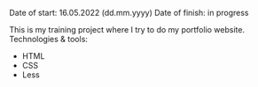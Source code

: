 Date of start: 16.05.2022 (dd.mm.yyyy)
Date of finish: in progress

This is my training project where I try to do my portfolio website.
Technologies & tools:
- HTML
- CSS
- Less

